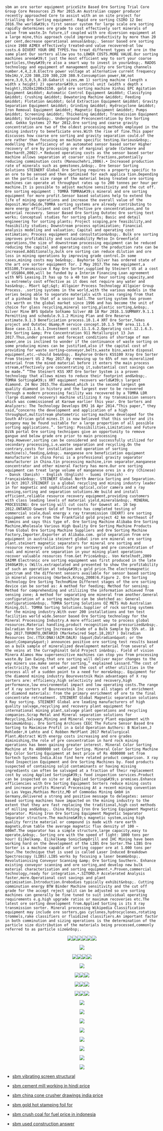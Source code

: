 
```
sbm an ore sorter equipment priceSite Based Ore Sorting Trial Core Group Core Resources 25 Mar 2015.An Australian copper producer recently approached Core to assist with an on site project for trialling Ore Sorting equipment. Rapid ore sorting CSIRO 12 Dec 2016.The world&#39;s first sensor system for large scale ore sorting rapidly determines ore grade to cost effectively sort minerals of value from waste.In future,if coupled with ore diversion equipment at a large mine,this approach could improve productivity by more than 20 per cent,decrease operational annual&nbsp;. Sensor based ore sorting since 1988 AIMEX effectively treated—and value recovered—at low costs.6 DIVERT YOUR ORE TYPES.You treat different types of ore in the same plant Our sorters allow you to.LOWER COSTS.MORE VALUE.Our sorting machines aren&#39;t just the most efficient way to sort your coarse particles,they&#39;re also a smart way to invest in your&nbsp;. RADOS technology and equipment of management quality ore Sorting channels number.4,4,2.8.Electro power voltage at alternative current frequency 50±1Hz,V,220 380,220 380,220 380.9.Consumption power,kW,not more,3,0,5,0,5,0.10.Gabarit sizes,mm 1) sorting machine (length х width х height) 2) operator&#39;s control unit (width х depth х height),3520х1200х3150. gold ore sorting machine Xinhai EPC Agitation Equipment &middot; Automatic Control Equipment &middot; Classifying &middot; Crushing &middot; Dewatering Machine &middot; Feeding &middot; Flotation &middot; Gold Extraction Equipment &middot; Gravity Separation Equipment &middot; Grinding &middot; Hydrocyclone &middot; Iron Removal Equipment &middot; Magnetic Equipment &middot; Pumps &middot; Screening &middot; Thickening &middot; Transmission Equipment &middot; Valves&nbsp;. Underground Preconcentration by Ore Sorting and. Gekko Systems 27 Mar 2012.Ore sorting and coarse gravity concentration are two of the oldest processing methods employed in the mining industry to beneficiate ores.With the rise of fine.This paper discusses how coarse ore sorting and gravity separation could.of the ore rather than focusing on machine specific testing.Various&nbsp;. modelling the efficiency of an automated sensor based sorter Higher recovery of ore by processing ore of marginal grade (Cutmore and Eberhardt,2002).• Reduced operating costs as the sensor based sorter machine allows separation at coarser size fractions,potentially reducing comminution costs (Manouchehri,2006).• Increased production rate of minerals such as gemstones,&nbsp;. Ore Sensor Sorting Solutions STEINERT Global Ore Sorting requires a property specific to an ore to be sensed and then optimised for each applica tion.Depending on the particle size range of the material being treated ore sorting machines can operate at throughput rates up to 200 tonnes per hour per machine.It is possible to adjust machine sensitivity and the cut off. Ore sorting equipment : TOMRA TOMRA&#39;s mineral and ore sorting equipment for more profit.Sensor based solutions help to extend the life of mining operations and increase the overall value of the deposit.Worldwide,TOMRA sorting systems are already contributing to more energy efficient and cost effective pre concentrations,and to material recovery. Sensor Based Ore Sorting Outotec Ore sorting test works; Conceptual studies for sorting plants; Basic and detail engineering for sorting plants; Project scoping,pre feasibility,and feasibility studies; Downstream process optimization; Financial analysis modeling and valuation; Capital and operating cost estimation; Process equipment and consultation&nbsp;. Bulk ore sorting improves profitability and sustainability Metso In Greenfield operations,the size of downstream processing equipment can be reduced reducing the capital and operating costs or the production rate can be increased.Additionally,bulk ore sorting can reduce dilution and ore loss in mining operations by improving grade control.In some cases,mining costs may be&nbsp;. Bayhorse Silver has ordered state of the art ore sorter equipment for. 2 May 2017.The new equipment,a KSS100,Transmissive X Ray Ore Sorter,supplied by Steinert US at a cost of US$804,000,will be funded by a Interim Financing Loan agreement with NFS Leasing.It has up to a 40 ton per hour sorting capacity,and is extremely cost effective as it does not require any water and has&nbsp;. MSort &gt;&gt; Allgaier Process Technology Allgaier Group Process. .sorting systems in the world,with the various models in the series being able to separate materials with sizes ranging from that of a pinhead to that of a soccer ball.The sorting system has proven its worth on the global market since 1996 and has become the unit of choice for glass recycling,mineral sorting,plastic sorting,&nbsp;. Silver Mine BFS Update Sotkamo Silver AB 18 Mar 2016.1.SUMMARY.9.1.1 Permitting and schedule.9.1.2 Mining Plan and Ore Reserve estimate.9.1.3 Beneficiation process.10.1.4 XRT Ore Sorter,Tekes project and Outotec O&amp;M service concept.10.1.5 TMF area.11.1.6 Base case.11.1.6.1.Investment cost.11.1.6.2.Operating cost.12.1.6.3. Ore Sorting &amp; Pre Concentration 911 Metallurgist 13 Jun 2017.Thus,under present and forecast conditions of shortage of man power,one is inclined to wonder if the continuance of waste sorting on some producing mines can be justified,also if the capital cost of providing for waste sorting—conveyor,belts,waste bins,waste disposal equipment,etc.—should be&nbsp;. Bayhorse Orders KSS100 Xray Ore Sorter From Steinert US 2 May 2017.By removing up to 65% of non mineralized material from the mined material before it enters the main process stream,effectively pre concentrating it,substantial cost savings can be made.” “The Steinert KSS XRT Ore Sorter System is a proven technology that allows mines to reduce their footprint and&nbsp;. TOMRA Sorting&#39;s XRT equipment recovers world&#39;s largest diamond. 24 Nov 2015.The diamond,which is the second largest gem quality diamond in history and the largest ever to be recovered through a modern processing facility was recovered by a TOMRA LDR (large diamond recovery) machine utilizing X ray transmission sensors which was commissioned at Karowe earlier this year. Ore Sorters and Analyzers: The Technology Develops EMJ 16 Apr 2014.“This paper,” they said,“concerns the development and application of a high throughput,multistream photometric sorting machine developed for the South African gold mines.It is now believed that this sorter and its progeny may be found suitable for a large proportion of all possible sorting applications.”. Sorting: Possibilities,Limitations and Future DiVA portal Ore sorting techniques give an opportunity to remove gangue and below grade ore prior to main processing step.However,sorting can be considered and successfully utilized for secondary processing,i.e.waste separation and recycling.On the contrary,costs for installation and operation of sorting machine(s),feeding,&nbsp;. manganese ore beneficiation equipment manufacturer in china Forui is a professional gravity separator manufacturer in China.tin processing machine,iron separator,manganese concentrator and other mineral Factory has more.Our ore sorting equipment can treat large volume of manganese ores in a dry (Chinese) · Dansk (Danish) · English (English) · Suomi (Finnish) · Français&nbsp;. STEINERT Global North America Sorting and Separation. 14 Oct 2017.STEINERT is a global recycling and mining industry leader in for magnetic and sophisticated optical,color camera and x ray sensing,sorting and separation solutions.We build and install efficient,reliable resource recovery equipment,providing customers with class leading levels of material yield,mineral&nbsp;. MINERAL PROCESSING: Ore sorting will cut costs for Gowest at. 10 Sep 2012.ONTARIO Gowest Gold of Toronto has completed testing of commercial scale,dual energy x ray transmission (DEXRT) ore sorting equipment on ore from the Frankfield gold project 42 km northeast of Timmins and says this type of. Ore Sorting Machine Alibaba Ore Sorting Machine,Wholesale Various High Quality Ore Sorting Machine Products from Global Ore Sorting Machine Suppliers and Ore Sorting Machine Factory,Importer,Exporter at Alibaba.com. gold separation from ore equipment in australia steinert global iron ore mineral ore sorting plant.steinert magnetic separators for mineral ore sorting and resource recovery solutions for pre sorting and pre concentration of coal and mineral ore separation in your mining plant operations recover valuable resources from.Get Price&nbsp;. Von Ketelhodt,2009 SAIMM Electronic ore sorting equipment was first produced in the late 1940&#39;s (Wills.extrapolated and presented to show the profitability of such an operation at today&#39;s gold price.The electromagnetic spectrum and the different sensors available for sensor based sorting in mineral processing (Harbeck,Kroog,2008)6.Figure 2. Ore Sorting Technology Ore Sorting TechnoMine Different stages of the ore sorting device can be sorted as: A method for feeding; Method for sensing; Method for comprehending and utilizing the information achieved from sensing zone; A method for separating one mineral from another.General configuration of a sorting machine can be sketched as: General configuration&nbsp;. TOMRA Sorting Solutions OZ METS Hub Australian Mining,Oil. TOMRA Sorting Solutions.Supplier of rock sorting systems for the mining industry.With over 200 installations and ten test facilities world wide.Sensor based Ore Sorting technology for the Mineral Processing Industry.A more efficient way to process global resources.Material handling,product recognition and pressurized&nbsp;. Dalradian Ore Sorting Increases Grade of a Bulk Sample by 55% at. 18 Sep 2017.TORONTO,ONTARIO (Marketwired Sept.18,2017 ) Dalradian Resources Inc.(TSX:DNA)(AIM:DALR) (&quot;Dalradian&quot; or the &quot;Company&quot;) announces positive ore sorting test results based on a bulk sample of mineralized development material from several of the veins at the Curraghinalt Gold Project in&nbsp;. Field of vision Minera Alamos How supersensitive machines can stop you from processing waste.By Ian Ewing.that ore sorting will deliver major changes to the way miners use.make sense for sorting,” explained Lessard.“The cost of electricity,the cost of water,and the cost of other utilities in the process all of a sudden point to a need for more&nbsp;. Equipment for the diamond mining industry Bourevestnik Main advantages of X ray sorters are: efficiency,high selectivity and recovery,high performance,low environmental impact and low operating costs.The range of X ray sorters of Bourevestnik Inc covers all stages of enrichment of diamond materials: from the primary enrichment of ore to the final concentrate retreatment. STEINERT Global Magnetic separation solutions X Ray sorting. STEINERT Global are leading manufacturers of high quality salvage,recycling and recovery plant equipment for international mining plant,salvage plant operations and recycling companies.Scrap Metal and Mineral separation solutions for Recycling,Salvage,Mining and Mineral recovery Plant equipment with maximum&nbsp;. Ore Sorting Archives CEEC The Future Sensor Based Ore Sorting to Maximise Profit in a Gold Operation Authors: B Nielsen,J Rohleder,H Lehto and C Robben MetPlant 2017 Metallurgical Plant.Abstract With energy costs increasing and ore grades diminishing,the role of pre concentration in hard rock mining operations has been gaining greater interest. Mineral Color Sorting Machine at Rs 4800000 set Color Sorting. Mineral Color Sorting Machine Buy Color Sorting Equipment at best price of Rs 4800000 set from Sortech Systems India.Also find here related product comparison. X ray Food Inspection Equipment and Ore Sorting Machines by. Food products suspected of containing solid contaminants or having missing ingredients can often be salvaged at a fraction of their replacement cost by using Applied Sorting&#39;s food inspection services.Product can be inspected on site or at Applied Sorting&#39;s premises.Enhance efficiencies with Ore Sorting Equipment Sorters reduce mining costs and increase profits Mineral Processing At a recent mining convention in Las Vegas,Mathias Moritz,MD of Commodas Mining GmbH in Germany,delivered a strong and positive message to delegates: sensor based sorting machines have impacted on the mining industry to the extent that they are fast replacing the traditional,high cost methods of milling and&nbsp;. China Mining Iron Ore Sorting Equipment Magnetic Separator. Mining Iron Ore Sorting Equipment Magnetic Separator Separator structure.The machine&#39;s magnetic system,using high quality ferrite material or compound is made with rare earth magnets,drum table the average magnetic flux density of 100 ~ 600mT.The separator has a simple structure,large capacity,easy to operate,&nbsp;. Sorting ore with the speed of light: 1000 tons per hour! Eijkelkamp. Eijkelkamp SonicSampDrill and IHC Mining have been working hard on the development of the LIBS Ore Sorter.The LIBS Ore Sorter is a machine capable of sorting copper ore at 1.000 tons per hour.The technique that is used is called Laser Induced Breakdown Spectroscopy (LIBS).LIBS works by focusing a laser beam&nbsp;. Revolutionising Conveyor Scanning &amp; Ore Sorting Southern. Enhance existing conveyor scanning and ore sorting,and develop new bulk material characterisation and sorting equipment.•.Proven,commercial technology,ready for integration.•.SITORO.® Accelerated Analysis faster,more.Operational cost savings and plant optimisation.Introduction.Orebodies typically exhibit&nbsp;. Cutting comminution energy BTW Binder Machine sensitivity and the cut off grade for the accept reject split can be adjusted so ore sorting machines can generally be fine tuned to suit individual operating requirements e.g.high upgrade ratios or maximum recoveries etc.The latest ore sorting development from.Applied Sorting is its X ray transmission sorter. Mineral processing Wikipedia Classification equipment may include ore sorters,gas cyclones,hydrocyclones,rotating trommels,rake classifiers or fluidized classifiers.An important factor in both comminution and sizing operations is the determination of the particle size distribution of the materials being processed,commonly referred to as particle size&nbsp;. 
```

<div align="center">
  
<a rel="nofollow" href="https://m.shibang-china.com?f=github&k=sbm+an+ore+sorter+equipment+price"><img src="https://static.shibang-china.com/en/l.png"></a><img src="https://static.shibang-china.com/en/hw.png"><a rel="nofollow" href="https://m.shibang-china.com/product/?f=github&k=sbm+an+ore+sorter+equipment+price"><img src="https://static.shibang-china.com/en/p.png"></a><a rel="nofollow" href="https://m.shibang-china.com/cases/?f=github&k=sbm+an+ore+sorter+equipment+price"><img src="https://static.shibang-china.com/en/c.png"></a><a rel="nofollow" href="https://m.shibang-china.com/news/?f=github&k=sbm+an+ore+sorter+equipment+price"><img src="https://static.shibang-china.com/en/n.png"></a><a rel="nofollow" href="https://m.shibang-china.com?f=github&k=sbm+an+ore+sorter+equipment+price"><img src="https://static.shibang-china.com/en/m.png"></a>

<a rel="nofollow" href="https://m.shibang-china.com/product/?f=github&k=sbm+an+ore+sorter+equipment+price"><img src="https://static.shibang-china.com/en/b.jpg"></a>
  
<a rel="nofollow" href="https://m.shibang-china.com/solution-aggregate.html?f=github&k=sbm+an+ore+sorter+equipment+price"><img src="https://static.shibang-china.com/en/a.jpg"></a><a rel="nofollow" href="https://m.shibang-china.com/solution-mine.html?f=github&k=sbm+an+ore+sorter+equipment+price"><img src="https://static.shibang-china.com/en/m.jpg"></a><a rel="nofollow" href="https://m.shibang-china.com/solution-mill.html?f=github&k=sbm+an+ore+sorter+equipment+price"><img src="https://static.shibang-china.com/en/g.jpg"></a><a rel="nofollow" href="https://m.shibang-china.com/solution-epc.html?f=github&k=sbm+an+ore+sorter+equipment+price"><img src="https://static.shibang-china.com/en/e.jpg"></a>

<a rel="nofollow" href="https://m.shibang-china.com/product/?f=github&k=sbm+an+ore+sorter+equipment+price"><img src="https://static.shibang-china.com/en/a-p.png"></a>

<a rel="nofollow" href="https://m.shibang-china.com/product/crusher/c6x.html?f=github&k=sbm+an+ore+sorter+equipment+price"><img src="https://static.shibang-china.com/en/j.jpg"></a><a rel="nofollow" href="https://m.shibang-china.com/product/crusher/ci5x.html?f=github&k=sbm+an+ore+sorter+equipment+price"><img src="https://static.shibang-china.com/en/i.jpg"></a><a rel="nofollow" href="https://m.shibang-china.com/product/crusher/hst.html?f=github&k=sbm+an+ore+sorter+equipment+price"><img src="https://static.shibang-china.com/en/c.jpg"></a>

<a rel="nofollow" href="https://m.shibang-china.com/product/mill/mtw.html?f=github&k=sbm+an+ore+sorter+equipment+price"><img src="https://static.shibang-china.com/en/mtw.jpg"></a><a rel="nofollow" href="https://m.shibang-china.com/product/mill/scm.html?f=github&k=sbm+an+ore+sorter+equipment+price"><img src="https://static.shibang-china.com/en/scm.jpg"></a><a rel="nofollow" href="https://m.shibang-china.com/product/mill/lm.html?f=github&k=sbm+an+ore+sorter+equipment+price"><img src="https://static.shibang-china.com/en/lm.jpg"></a>

<a rel="nofollow" href="https://m.shibang-china.com/product/sand/vsi6x.html?f=github&k=sbm+an+ore+sorter+equipment+price"><img src="https://static.shibang-china.com/en/6x.jpg"></a><a rel="nofollow" href="https://m.shibang-china.com/product/sand/vu.html?f=github&k=sbm+an+ore+sorter+equipment+price"><img src="https://static.shibang-china.com/en/vu.jpg"></a><a rel="nofollow" href="https://m.shibang-china.com/product/mobile/klun.html?f=github&k=sbm+an+ore+sorter+equipment+price"><img src="https://static.shibang-china.com/en/k.jpg"></a>

<a rel="nofollow" href="https://m.shibang-china.com/cases/?f=github&k=sbm+an+ore+sorter+equipment+price"><img src="https://static.shibang-china.com/en/case.png"></a>

<a rel="nofollow" href="https://m.shibang-china.com/cases/aggregate/202.html?f=github&k=sbm+an+ore+sorter+equipment+price"><img src="https://static.shibang-china.com/en/c-1.jpg"></a>

<a rel="nofollow" href="https://m.shibang-china.com/cases/aggregate/203.html?f=github&k=sbm+an+ore+sorter+equipment+price"><img src="https://static.shibang-china.com/en/c-2.jpg"></a>

<a rel="nofollow" href="https://m.shibang-china.com/cases/mill/123.html?f=github&k=sbm+an+ore+sorter+equipment+price"><img src="https://static.shibang-china.com/en/c-3.jpg"></a>

<a rel="nofollow" href="https://m.shibang-china.com/contact_us.html?f=github&k=sbm+an+ore+sorter+equipment+price"><img src="https://static.shibang-china.com/en/contact.png"></a>

<a rel="nofollow" href="https://swt.shibang-china.com/?f=github&k=sbm+an+ore+sorter+equipment+price"><img src="https://static.shibang-china.com/en/chat.png"></a>

<a rel="nofollow" href="https://whatsapp.shibangsoft.com/WhatsApp.php?f=github&k=sbm+an+ore+sorter+equipment+price"><img src="https://static.shibang-china.com/en/whatsapp.png"></a>

<a rel="nofollow" href="https://m.shibang-china.com/?f=github&k=sbm+an+ore+sorter+equipment+price"><img src="https://static.shibang-china.com/en/website.png"></a>

</div>


* [sbm vibrating screen structural](sbm%20vibrating%20screen%20structural.md)

* [sbm cement mill working in hindi price](sbm%20cement%20mill%20working%20in%20hindi%20price.md)

* [sbm china cone crusher drawings india price](sbm%20china%20cone%20crusher%20drawings%20india%20price.md)

* [sbm gold hot stamping foil for](sbm%20gold%20hot%20stamping%20foil%20for.md)

* [sbm crush coal for fuel price in indonesia](sbm%20crush%20coal%20for%20fuel%20price%20in%20indonesia.md)

* [sbm used construction answer](sbm%20used%20construction%20answer.md)